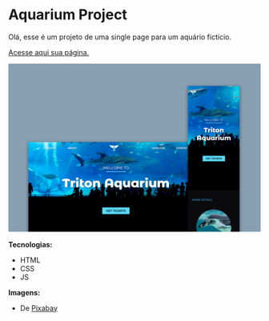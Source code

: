 # Aquarium Project
 
Olá, esse é um projeto de uma single page para um aquário fictício.

<a href="https://biancassantos.github.io/aquarium-project/" target="_blank">Acesse aqui sua página.</a>

![Design do projeto](https://raw.githubusercontent.com/biancassantos/aquarium-project/main/aquarium-design.png)

**Tecnologias:**
* HTML
* CSS
* JS

**Imagens:**
* De <a href="https://pixabay.com/" target="_blank">Pixabay</a>
